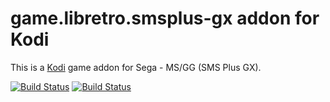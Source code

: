# game.libretro.smsplus-gx addon for Kodi

This is a [Kodi](http://kodi.tv) game addon for Sega - MS/GG (SMS Plus GX).

[![Build Status](https://travis-ci.org/kodi-game/game.libretro.smsplus-gx.svg?branch=master)](https://travis-ci.org/kodi-game/game.libretro.smsplus-gx)
[![Build Status](https://ci.appveyor.com/api/projects/status/github/kodi-game/game.libretro.smsplus-gx?svg=true)](https://ci.appveyor.com/project/kodi-game/game-libretro-smsplus-gx)
